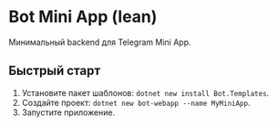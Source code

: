 # Bot Mini App (lean)

Минимальный backend для Telegram Mini App.

## Быстрый старт

1. Установите пакет шаблонов: `dotnet new install Bot.Templates`.
2. Создайте проект: `dotnet new bot-webapp --name MyMiniApp`.
3. Запустите приложение.
